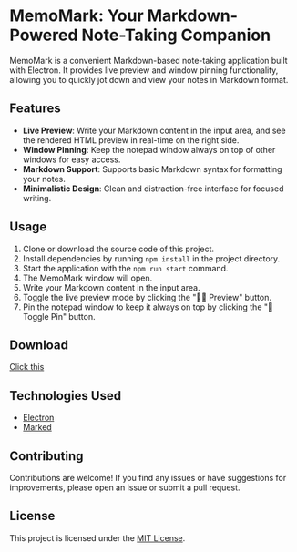 # MemoMark: Your Markdown-Powered Note-Taking Companion

MemoMark is a convenient Markdown-based note-taking application built with Electron. It provides live preview and window pinning functionality, allowing you to quickly jot down and view your notes in Markdown format.

## Features

- **Live Preview**: Write your Markdown content in the input area, and see the rendered HTML preview in real-time on the right side.
- **Window Pinning**: Keep the notepad window always on top of other windows for easy access.
- **Markdown Support**: Supports basic Markdown syntax for formatting your notes.
- **Minimalistic Design**: Clean and distraction-free interface for focused writing.

## Usage

1. Clone or download the source code of this project.
2. Install dependencies by running `npm install` in the project directory.
3. Start the application with the `npm run start` command.
4. The MemoMark window will open.
5. Write your Markdown content in the input area.
6. Toggle the live preview mode by clicking the "👌🏻 Preview" button.
7. Pin the notepad window to keep it always on top by clicking the "📌 Toggle Pin" button.

## Download

[Click this](https://github.com/isolcat/MemoMark/releases/tag/v0.0.1)

## Technologies Used

- [Electron](https://www.electronjs.org/)
- [Marked](https://github.com/markedjs/marked)

## Contributing

Contributions are welcome! If you find any issues or have suggestions for improvements, please open an issue or submit a pull request.

## License

This project is licensed under the [MIT License](LICENSE).
